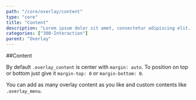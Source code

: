 ```yaml
---
path: "/core/overlay/content"
type: "core"
title: "Content"
description: "Lorem ipsum dolor sit amet, consectetur adipiscing elit. Nunc tempus laoreet leo sit amet iaculis."
categories: ["300-Interaction"]
parent: "Overlay"
---
```


##Content

By default `.overlay_content` is center with `margin: auto`. To position on top or bottom just give it `margin-top: 0` or `margin-bottom: 0`.

<demo>
  <demovanilla src="demos/inline/demos/overlay/content">
  </demovanilla>
</demo>

You can add as many overlay content as you like and custom contents like `.overlay_menu`.

<demo>
  <demovanilla src="demos/inline/demos/overlay/content-multiple">
  </demovanilla>
</demo>

